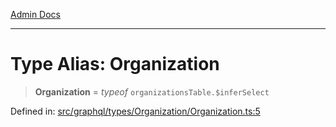 [Admin Docs](/)

***

# Type Alias: Organization

> **Organization** = *typeof* `organizationsTable.$inferSelect`

Defined in: [src/graphql/types/Organization/Organization.ts:5](https://github.com/Sourya07/talawa-api/blob/583d62db9438de398bb9012a4a2617e2cb268b08/src/graphql/types/Organization/Organization.ts#L5)

